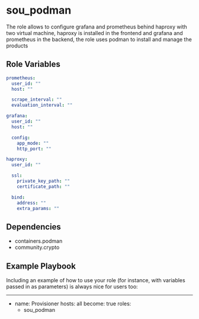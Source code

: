 sou_podman
=========

The role allows to configure grafana and prometheus behind haproxy with two virtual machine, haproxy is installed in the frontend and grafana and prometheus in the backend, the role uses podman to install and manage the products


Role Variables
--------------
```yaml
prometheus:
  user_id: ""
  host: ""

  scrape_interval: ""
  evaluation_interval: ""

grafana:
  user_id: ""
  host: ""

  config:
    app_mode: ""
    http_port: ""

haproxy:
  user_id: ""

  ssl:
    private_key_path: ""
    certificate_path: ""

  bind:
    address: ""
    extra_params: ""
```


Dependencies
------------

- containers.podman
- community.crypto

Example Playbook
----------------

Including an example of how to use your role (for instance, with variables passed in as parameters) is always nice for users too:

---
- name: Provisioner
  hosts: all
  become: true
  roles:
   - sou_podman
